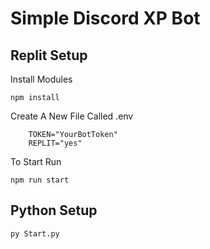 # Simple Discord XP Bot

## Replit Setup
Install Modules
``` terminal
npm install
```

Create A New File Called .env
``` .env
    TOKEN="YourBotToken"
    REPLIT="yes"
```
To Start Run
``` terminal
npm run start
```
## Python Setup
``` terminal
py Start.py
```